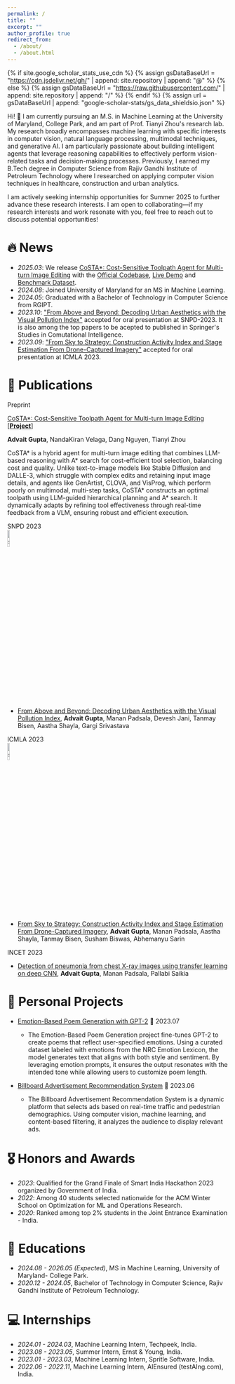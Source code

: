 ```yaml
---
permalink: /
title: ""
excerpt: ""
author_profile: true
redirect_from: 
  - /about/
  - /about.html
---
```


{% if site.google_scholar_stats_use_cdn %}
{% assign gsDataBaseUrl = "https://cdn.jsdelivr.net/gh/" | append: site.repository | append: "@" %}
{% else %}
{% assign gsDataBaseUrl = "https://raw.githubusercontent.com/" | append: site.repository | append: "/" %}
{% endif %}
{% assign url = gsDataBaseUrl | append: "google-scholar-stats/gs_data_shieldsio.json" %}

<span class='anchor' id='about-me'></span>

Hi! 👋 I am currently pursuing an M.S. in Machine Learning at the University of Maryland, College Park, and am part of Prof. Tianyi Zhou's research lab. My research broadly encompasses machine learning with specific interests in computer vision, natural language processing, multimodal techniques, and generative AI. I am particularly passionate about building intelligent agents that leverage reasoning capabilities to effectively perform vision-related tasks and decision-making processes. Previously, I earned my B.Tech degree in Computer Science from Rajiv Gandhi Institute of Petroleum Technology where I researched on applying computer vision techniques in healthcare, construction and urban analytics. 

I am actively seeking internship opportunities for Summer 2025 to further advance these research interests. I am open to collaborating—if my research interests and work resonate with you, feel free to reach out to discuss potential opportunities!

# 🔥 News
- *2025.03*: We release [CoSTA*: Cost-Sensitive Toolpath Agent for Multi-turn Image Editing](https://arxiv.org/abs/2503.10613) with the [Official Codebase](https://github.com/tianyi-lab/CoSTAR), [Live Demo](https://storage.googleapis.com/costa-frontend/index.html) and [Benchmark Dataset](https://huggingface.co/datasets/advaitgupta/CoSTAR). 
- *2024.08*: Joined University of Maryland for an MS in Machine Learning. 
- *2024.05*: Graduated with a Bachelor of Technology in Computer Science from RGIPT.
- *2023.10*: ["From Above and Beyond: Decoding Urban Aesthetics with the Visual Pollution Index"](https://link.springer.com/chapter/10.1007/978-3-031-56388-1_8) accepted for oral presentation at SNPD-2023. It is also among the top papers to be acepted to published in Springer's Studies in Comutational Intelligence.
- *2023.09*: ["From Sky to Strategy: Construction Activity Index and Stage Estimation From Drone-Captured Imagery"](https://ieeexplore.ieee.org/abstract/document/10459984) accepted for oral presentation at ICMLA 2023.


# 📝 Publications 

<div class='paper-box'><div class='paper-box-image'><div><div class="badge">Preprint</div></div></div>
<div class='paper-box-text' markdown="1">

[CoSTA*: Cost-Sensitive Toolpath Agent for Multi-turn Image Editing](https://arxiv.org/abs/2503.10613) [[**Project**](https://github.com/tianyi-lab/CoSTAR)<strong><span class='show_paper_citations' data='DhtAFkwAAAAJ:ALROH1vI_8AC'></span></strong>]

**Advait Gupta**, NandaKiran Velaga, Dang Nguyen, Tianyi Zhou

CoSTA* is a hybrid agent for multi-turn image editing that combines LLM-based reasoning with A* search for cost-efficient tool selection, balancing cost and quality. Unlike text-to-image models like Stable Diffusion and DALLE-3, which struggle with complex edits and retaining input image details, and agents like GenArtist, CLOVA, and VisProg, which perform poorly on multimodal, multi-step tasks, CoSTA* constructs an optimal toolpath using LLM-guided hierarchical planning and A* search. It dynamically adapts by refining tool effectiveness through real-time feedback from a VLM, ensuring robust and efficient execution.

</div>
</div>

<div class='paper-box'><div class='paper-box-image'><div><div class="badge">SNPD 2023</div><img src='images/costa.png' alt="sym" width="10%"></div></div>
<div class='paper-box-text' markdown="1">

- [From Above and Beyond: Decoding Urban Aesthetics with the Visual Pollution Index](https://link.springer.com/chapter/10.1007/978-3-031-56388-1_8), **Advait Gupta**, Manan Padsala, Devesh Jani, Tanmay Bisen, Aastha Shayla, Gargi Srivastava

</div>
</div>

<div class='paper-box'><div class='paper-box-image'><div><div class="badge">ICMLA 2023</div><img src='images/costa.png' alt="sym" width="10%"></div></div>
<div class='paper-box-text' markdown="1">

- [From Sky to Strategy: Construction Activity Index and Stage Estimation From Drone-Captured Imagery](https://ieeexplore.ieee.org/abstract/document/10459984), **Advait Gupta**, Manan Padsala, Aastha Shayla, Tanmay Bisen, Susham Biswas, Abhemanyu Sarin

</div>
</div>

<div class='paper-box'><div class='paper-box-image'><div><div class="badge">INCET 2023</div></div></div>
<div class='paper-box-text' markdown="1">

- [Detection of pneumonia from chest X-ray images using transfer learning on deep CNN](https://ieeexplore.ieee.org/abstract/document/10170454), **Advait Gupta**, Manan Padsala, Pallabi Saikia

</div>
</div>

# 🚀 Personal Projects
 
- [Emotion-Based Poem Generation with GPT-2](https://github.com/advaitgupta/Emotion-Based-Poem-Generation) 📅 2023.07
  - The Emotion-Based Poem Generation project fine-tunes GPT-2 to create poems that reflect user-specified emotions. Using a curated dataset labeled with emotions from the NRC Emotion Lexicon, the model generates text that aligns with both style and sentiment. By leveraging emotion prompts, it ensures the output resonates with the intended tone while allowing users to customize poem length.

- [Billboard Advertisement Recommendation System](https://github.com/advaitgupta/Billboard-Advertisement-Recommendation-System) 📅 2023.06
  - The Billboard Advertisement Recommendation System is a dynamic platform that selects ads based on real-time traffic and pedestrian demographics. Using computer vision, machine learning, and content-based filtering, it analyzes the audience to display relevant ads.

# 🎖 Honors and Awards
- *2023*: Qualified for the Grand Finale of Smart India Hackathon 2023 organized by Government of India. 
- *2022*: Among 40 students selected nationwide for the ACM Winter School on Optimization for ML and Operations Research.
- *2020*: Ranked among top 2% students in the Joint Entrance Examination - India.

# 📖 Educations
- *2024.08 - 2026.05 (Expected)*, MS in Machine Learning, University of Maryland- College Park. 
- *2020.12 - 2024.05*, Bachelor of Technology in Computer Science, Rajiv Gandhi Institute of Petroleum Technology. 

# 💻 Internships
- *2024.01 - 2024.03*, Machine Learning Intern, Techpeek, India.
- *2023.08 - 2023.05*, Summer Intern, Ernst & Young, India.
- *2023.01 - 2023.03*, Machine Learning Intern, Spritle Software, India.
- *2022.06 - 2022.11*, Machine Learning Intern, AIEnsured (testAIng.com), India.
